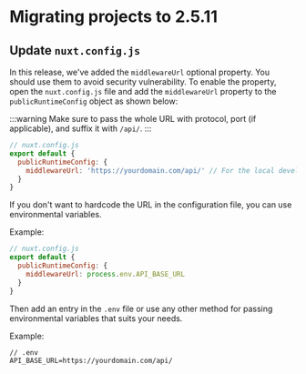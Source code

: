 # Migrating projects to 2.5.11

## Update `nuxt.config.js`

In this release, we've added the `middlewareUrl` optional property. You should use them to avoid security vulnerability.
To enable the property, open the  `nuxt.config.js` file and add the `middlewareUrl` property to the `publicRuntimeConfig` object as shown below:

:::warning
Make sure to pass the whole URL with protocol, port (if applicable), and suffix it with `/api/`.
:::

```javascript
// nuxt.config.js
export default {
  publicRuntimeConfig: {
    middlewareUrl: 'https://yourdomain.com/api/' // For the local development, set it to `http://localhost:3000/api/`.
  }
}
```

If you don't want to hardcode the URL in the configuration file, you can use environmental variables.

Example:

```javascript
// nuxt.config.js
export default {
  publicRuntimeConfig: {
    middlewareUrl: process.env.API_BASE_URL
  }
}
```

Then add an entry in the `.env` file or use any other method for passing environmental variables that suits your needs.

Example:
```
// .env
API_BASE_URL=https://yourdomain.com/api/
```
